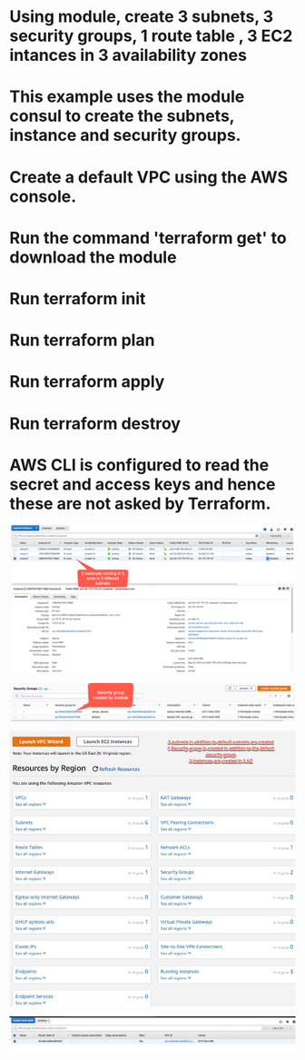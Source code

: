 # Using module, create 3 subnets, 3 security groups, 1 route table , 3 EC2 intances in 3 availability zones

# This example uses the module consul to create the subnets, instance and security groups.

# Create a default VPC using the AWS console.

# Run the command 'terraform get' to download the module

# Run terraform init

# Run terraform plan

# Run terraform apply

# Run terraform destroy

# AWS CLI is configured to read the secret and access keys and hence these are not asked by Terraform.

![alt](./instances.jpg)

![alt](./securitygroup.jpg)

![alt](./vpc.jpg)

![alt](./route-table.jpg)


